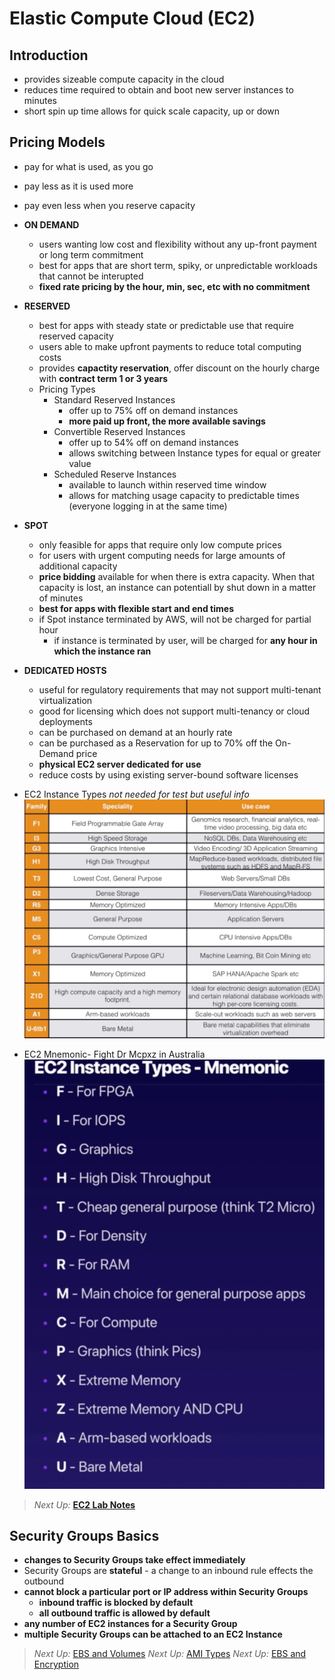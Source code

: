 # Elastic Compute Cloud (EC2)

## Introduction

* provides sizeable compute capacity in the cloud
* reduces time required to obtain and boot new server instances to minutes
* short spin up time allows for quick scale capacity, up or down

## Pricing Models

* pay for what is used, as you go
* pay less as it is used more
* pay even less when you reserve capacity
* **ON DEMAND**
  * users wanting low cost and flexibility without any up-front payment or long term commitment
  * best for apps that are short term, spiky, or unpredictable workloads that cannot be interupted
  * **fixed rate pricing by the hour, min, sec, etc with no commitment**
* **RESERVED**
  * best for apps with steady state or predictable use that require reserved capacity
  * users able to make upfront payments to reduce total computing costs
  * provides **capactity reservation**, offer discount on the hourly charge with **contract term 1 or 3 years**
  * Pricing Types
    * Standard Reserved Instances
      * offer up to 75% off on demand instances
      * **more paid up front, the more available savings**
    * Convertible Reserved Instances
      * offer up to 54% off on demand instances
      * allows switching between Instance types for equal or greater value
    * Scheduled Reserve Instances
      * available to launch within reserved time window
      * allows for matching usage capacity to predictable times (everyone logging in at the same time)
* **SPOT**
  * only feasible for apps that require only low compute prices
  * for users with urgent computing needs for large amounts of additional capacity
  * **price bidding** available for when there is extra capacity. When that capacity is lost, an instance can potentiall by shut down in a matter of minutes
  * **best for apps with flexible start and end times**
  * if Spot instance terminated by AWS, will not be charged for partial hour
    * if instance is terminated by user, will be charged for **any hour in which the instance ran**
* **DEDICATED HOSTS**
  * useful for regulatory requirements that may not support multi-tenant virtualization
  * good for licensing which does not support multi-tenancy or cloud  deployments
  * can be purchased on demand at an hourly rate
  * can be purchased as a Reservation for up to 70% off the On-Demand price
  * **physical EC2 server dedicated for use**
  * reduce costs by using existing server-bound software licenses

* EC2 Instance Types *not needed for test but useful info*
![EC2 Instance Types](../images/ec2-instance-types.png)
* EC2 Mnemonic- Fight Dr Mcpxz in Australia
![EC2 Mnemonic](../images/ec2-instances-mnemonic.png)

> *Next Up:* [**EC2 Lab Notes**](./ec2-lab-notes.md)

## Security Groups Basics

* **changes to Security Groups take effect immediately**
* Security Groups are **stateful** - a change to an inbound rule effects the outbound
* **cannot block a particular port or IP address within Security Groups**
  * **inbound traffic is blocked by default**
  * **all outbound traffic is allowed by default**
* **any number of EC2 instances for a Security Group**
* **multiple Security Groups can be attached to an EC2 Instance**

> *Next Up:* [EBS and Volumes](./ebs-and-volumes.md)
> *Next Up:* [AMI Types](./ami-types.md)
> *Next Up:* [EBS and Encryption](./encryption.md)

